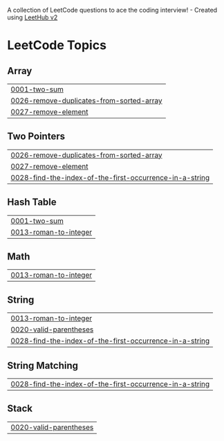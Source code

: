 A collection of LeetCode questions to ace the coding interview! - Created using [LeetHub v2](https://github.com/arunbhardwaj/LeetHub-2.0)
<!---LeetCode Topics Start-->
# LeetCode Topics
## Array
|  |
| ------- |
| [0001-two-sum](https://github.com/AnnaProDev/LeetCode/tree/master/0001-two-sum) |
| [0026-remove-duplicates-from-sorted-array](https://github.com/AnnaProDev/LeetCode/tree/master/0026-remove-duplicates-from-sorted-array) |
| [0027-remove-element](https://github.com/AnnaProDev/LeetCode/tree/master/0027-remove-element) |
## Two Pointers
|  |
| ------- |
| [0026-remove-duplicates-from-sorted-array](https://github.com/AnnaProDev/LeetCode/tree/master/0026-remove-duplicates-from-sorted-array) |
| [0027-remove-element](https://github.com/AnnaProDev/LeetCode/tree/master/0027-remove-element) |
| [0028-find-the-index-of-the-first-occurrence-in-a-string](https://github.com/AnnaProDev/LeetCode/tree/master/0028-find-the-index-of-the-first-occurrence-in-a-string) |
## Hash Table
|  |
| ------- |
| [0001-two-sum](https://github.com/AnnaProDev/LeetCode/tree/master/0001-two-sum) |
| [0013-roman-to-integer](https://github.com/AnnaProDev/LeetCode/tree/master/0013-roman-to-integer) |
## Math
|  |
| ------- |
| [0013-roman-to-integer](https://github.com/AnnaProDev/LeetCode/tree/master/0013-roman-to-integer) |
## String
|  |
| ------- |
| [0013-roman-to-integer](https://github.com/AnnaProDev/LeetCode/tree/master/0013-roman-to-integer) |
| [0020-valid-parentheses](https://github.com/AnnaProDev/LeetCode/tree/master/0020-valid-parentheses) |
| [0028-find-the-index-of-the-first-occurrence-in-a-string](https://github.com/AnnaProDev/LeetCode/tree/master/0028-find-the-index-of-the-first-occurrence-in-a-string) |
## String Matching
|  |
| ------- |
| [0028-find-the-index-of-the-first-occurrence-in-a-string](https://github.com/AnnaProDev/LeetCode/tree/master/0028-find-the-index-of-the-first-occurrence-in-a-string) |
## Stack
|  |
| ------- |
| [0020-valid-parentheses](https://github.com/AnnaProDev/LeetCode/tree/master/0020-valid-parentheses) |
<!---LeetCode Topics End-->